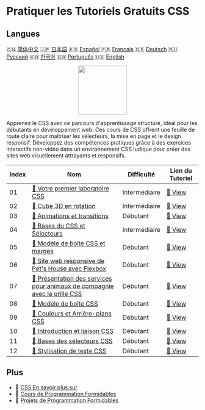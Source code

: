 # Pratiquer les Tutoriels Gratuits CSS

## Langues

🇨🇳 [简体中文](README_zh.md) 🇯🇵 [日本語](README_ja.md) 🇪🇸 [Español](README_es.md) 🇫🇷 [Français](README_fr.md) 🇩🇪 [Deutsch](README_de.md) 🇷🇺 [Русский](README_ru.md) 🇰🇷 [한국어](README_ko.md) 🇧🇷 [Português](README_pt.md) 🇺🇸 [English](README.md) 

<div align="center">
<img width="128px" src="https://file.labex.io/path/YheSJQuYYCNJ.png">
</div>

Apprenez le CSS avec ce parcours d'apprentissage structuré, idéal pour les débutants en développement web. Ces cours de CSS offrent une feuille de route claire pour maîtriser les sélecteurs, la mise en page et le design responsif. Développez des compétences pratiques grâce à des exercices interactifs non-vidéo dans un environnement CSS ludique pour créer des sites web visuellement attrayants et responsifs.

|   Index | Nom                                                                                                                                                      | Difficulté    | Lien du Tutoriel                                                                                |
|---------|----------------------------------------------------------------------------------------------------------------------------------------------------------|---------------|-------------------------------------------------------------------------------------------------|
|      01 | [📖 Votre premier laboratoire CSS](https://labex.io/fr/tutorials/css-your-first-css-lab-92744)                                                           | Intermédiaire | [🔗 View](https://labex.io/fr/tutorials/css-your-first-css-lab-92744)                           |
|      02 | [📖 Cube 3D en rotation](https://labex.io/fr/tutorials/css-3d-rotating-cube-165641)                                                                      | Intermédiaire | [🔗 View](https://labex.io/fr/tutorials/css-3d-rotating-cube-165641)                            |
|      03 | [📖 Animations et transitions](https://labex.io/fr/tutorials/css-animations-and-transitions-289073)                                                      | Débutant      | [🔗 View](https://labex.io/fr/tutorials/css-animations-and-transitions-289073)                  |
|      04 | [📖 Bases du CSS et Sélecteurs](https://labex.io/fr/tutorials/css-css-basics-and-selectors-289074)                                                       | Intermédiaire | [🔗 View](https://labex.io/fr/tutorials/css-css-basics-and-selectors-289074)                    |
|      05 | [📖 Modèle de boîte CSS et marges](https://labex.io/fr/tutorials/css-css-box-model-and-margins-289075)                                                   | Débutant      | [🔗 View](https://labex.io/fr/tutorials/css-css-box-model-and-margins-289075)                   |
|      06 | [📖 Site web responsive de Pet's House avec Flexbox](https://labex.io/fr/tutorials/css-responsive-pet-s-house-website-with-flexbox-289076)               | Débutant      | [🔗 View](https://labex.io/fr/tutorials/css-responsive-pet-s-house-website-with-flexbox-289076) |
|      07 | [📖 Présentation des services pour animaux de compagnie avec la grille CSS](https://labex.io/fr/tutorials/css-pet-service-showcase-with-css-grid-289077) | Débutant      | [🔗 View](https://labex.io/fr/tutorials/css-pet-service-showcase-with-css-grid-289077)          |
|      08 | [📖 Modèle de boîte CSS](https://labex.io/fr/tutorials/css-css-box-model-598028)                                                                         | Débutant      | [🔗 View](https://labex.io/fr/tutorials/css-css-box-model-598028)                               |
|      09 | [📖 Couleurs et Arrière-plans CSS](https://labex.io/fr/tutorials/css-css-colors-and-backgrounds-598029)                                                  | Débutant      | [🔗 View](https://labex.io/fr/tutorials/css-css-colors-and-backgrounds-598029)                  |
|      10 | [📖 Introduction et liaison CSS](https://labex.io/fr/tutorials/css-css-introduction-and-linking-598030)                                                  | Débutant      | [🔗 View](https://labex.io/fr/tutorials/css-css-introduction-and-linking-598030)                |
|      11 | [📖 Bases des sélecteurs CSS](https://labex.io/fr/tutorials/css-css-selectors-basics-598033)                                                             | Débutant      | [🔗 View](https://labex.io/fr/tutorials/css-css-selectors-basics-598033)                        |
|      12 | [📖 Stylisation de texte CSS](https://labex.io/fr/tutorials/css-css-text-styling-598036)                                                                 | Débutant      | [🔗 View](https://labex.io/fr/tutorials/css-css-text-styling-598036)                            |

## Plus

- 🔗 [CSS En savoir plus sur](https://labex.io/fr/skilltrees/css)
- 🔗 [Cours de Programmation Formidables](https://github.com/labex-labs/awesome-programming-courses)
- 🔗 [Projets de Programmation Formidables](https://github.com/labex-labs/awesome-programming-projects)

